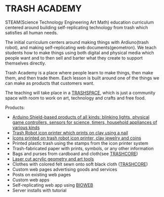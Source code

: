 # TRASH ACADEMY

STEAM(Science Technology Engineering Art Math) education curriculum centered around building self-replicating technology from trash which satisfies all human needs.

The initial curriculum centers around making things with Ardiuno(trash robot), and making self-replicating web documents(geometron).  We teach students how to make things using both digital and physical media which people want and to then sell and barter what they create to support themselves directly.

Trash Academy is a place where people learn to make things, then make them, and then trade them. Each lesson is built around one of the things we can make as products that customers want.

The teaching will take place in a [TRASHSPACE](https://github.com/LafeLabs/trashspace), which is just a community space with room to work on art, technology and crafts and free food.

Products:

 - [Arduino Shield-based products of all kinds: blinking lights, physical game controllers, sensors for science, timers, household appliances of various kinds](https://github.com/lafelabs/trashrobot5/)
 - [Trash Robot icon printer which prints on clay using a nail](http://trashrobot.org/user.php?scroll=scrolls/robotfactory.md)
 - [Icons printed on trash robot icon printer, clay jewelry and coins](http://trashrobot.org/user.php?scroll=scrolls/iconfactory.md)
 - Printed plastic trash using the stamps from the icon printer system
 - Trash-fabricated paper with prints, symbols, or any other information
 - Bags and purses from cardboard and cloth(see [TRASHCORE](https://github.com/LafeLabs/trashcore))
 - [Laser cut acrylic geometry and art tools](http://trashrobot.org/user.php?scroll=scrolls/shapes)
 - Clothes with colored felt sewn onto soft black cloth ([TRASHCORE](https://github.com/LafeLabs/trashcore))
 - Custom web pages advertising goods and services
 - Posts on existing web pages
 - Custom web apps
 - Self-replicating web app using [BIOWEB](https://github.com/LafeLabs/bioweb)
 - Server installs with tutorial



